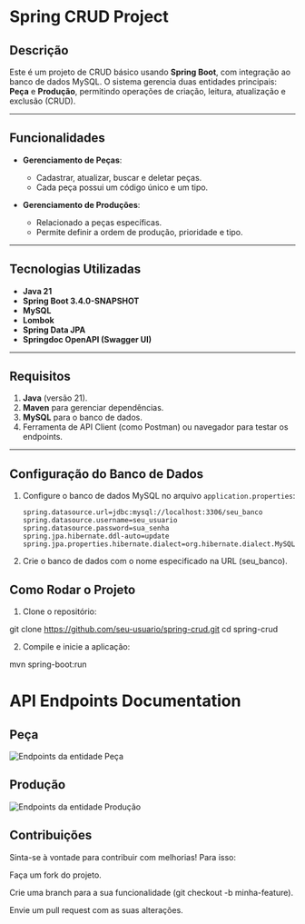 # Spring CRUD Project

## Descrição
Este é um projeto de CRUD básico usando **Spring Boot**, com integração ao banco de dados MySQL. O sistema gerencia duas entidades principais: **Peça** e **Produção**, permitindo operações de criação, leitura, atualização e exclusão (CRUD).

---

## Funcionalidades
- **Gerenciamento de Peças**:
  - Cadastrar, atualizar, buscar e deletar peças.
  - Cada peça possui um código único e um tipo.

- **Gerenciamento de Produções**:
  - Relacionado a peças específicas.
  - Permite definir a ordem de produção, prioridade e tipo.

---

## Tecnologias Utilizadas
- **Java 21**
- **Spring Boot 3.4.0-SNAPSHOT**
- **MySQL**
- **Lombok**
- **Spring Data JPA**
- **Springdoc OpenAPI (Swagger UI)**

---

## Requisitos
1. **Java** (versão 21).
2. **Maven** para gerenciar dependências.
3. **MySQL** para o banco de dados.
4. Ferramenta de API Client (como Postman) ou navegador para testar os endpoints.

---

## Configuração do Banco de Dados
1. Configure o banco de dados MySQL no arquivo `application.properties`:
   ```properties
   spring.datasource.url=jdbc:mysql://localhost:3306/seu_banco
   spring.datasource.username=seu_usuario
   spring.datasource.password=sua_senha
   spring.jpa.hibernate.ddl-auto=update
   spring.jpa.properties.hibernate.dialect=org.hibernate.dialect.MySQL8Dialect

2. Crie o banco de dados com o nome especificado na URL (seu_banco).

## Como Rodar o Projeto
1. Clone o repositório:


git clone https://github.com/seu-usuario/spring-crud.git
cd spring-crud

2. Compile e inicie a aplicação:

mvn spring-boot:run

# API Endpoints Documentation

## Peça

![Endpoints da entidade Peça](docs/imgs/swagger-peça.png)
## Produção

![Endpoints da entidade Produção](docs/imgs/swagger-produçao.png)

## Contribuições
Sinta-se à vontade para contribuir com melhorias! Para isso:

Faça um fork do projeto.

Crie uma branch para a sua funcionalidade (git checkout -b minha-feature).

Envie um pull request com as suas alterações.







